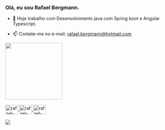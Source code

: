 ### Olá, eu sou Rafael Bergmann.


- 🔭 Hoje trabalho com Desenvolvimento java com Spring boot e Angular Typescript.
<!-- - 🌱 Estudando Java / Angular -->
- 📫 Contate-me no e-mail: rafael.bergmann@hotmail.com

<div>
  <a href="https://github.com/RafaelFernando12">
  <img height="180em" src="https://github-readme-stats.vercel.app/api?username=RafaelFernando12&show_icons=true&theme=nightowl&include_all_commits=true&count_private=true"/>
<!--   <img height="180em" src="https://github-readme-stats.vercel.app/api/top-langs/?username=RafaelFernando12&layout=compact&langs_count=16&theme=nightowl"/> -->
</div>

  <div style="display: inline_block"><br>
    <img align="center" alt="rafael-java" height="30" width="40" src="https://cdn.jsdelivr.net/gh/devicons/devicon/icons/java/java-original.svg"/>
    <img align="center" alt="rafael-angular" height="30" width="40" src="https://cdn.jsdelivr.net/gh/devicons/devicon/icons/angularjs/angularjs-original.svg" />
    <img align="center" alt="rafael-ts" height="30" width="40" src="https://cdn.jsdelivr.net/gh/devicons/devicon/icons/typescript/typescript-original.svg" />
  </div><br>
 
  
  <div>
    <a href="https://www.linkedin.com/in/rafael-fernando-a45b63173/" target="_blank"><img src="https://img.shields.io/badge/LinkedIn-0077B5?style=for-the-badge&logo=linkedin&logoColor=white" target="_blank"></a>
  </div>
